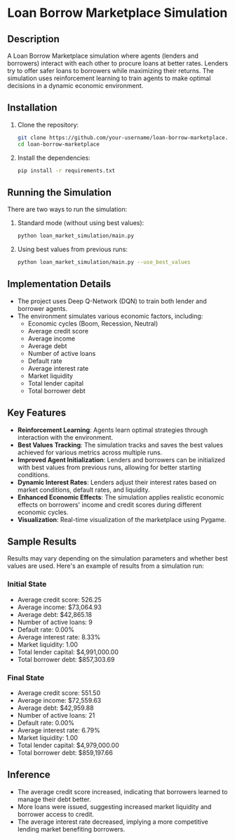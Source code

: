 # Loan Borrow Marketplace Simulation

## Description
A Loan Borrow Marketplace simulation where agents (lenders and borrowers) interact with each other to procure loans at better rates. Lenders try to offer safer loans to borrowers while maximizing their returns. The simulation uses reinforcement learning to train agents to make optimal decisions in a dynamic economic environment.

## Installation
1. Clone the repository:
   ```bash
   git clone https://github.com/your-username/loan-borrow-marketplace.git
   cd loan-borrow-marketplace
   ```
2. Install the dependencies:
   ```bash
   pip install -r requirements.txt
   ```

## Running the Simulation
There are two ways to run the simulation:

1. Standard mode (without using best values):
   ```bash
   python loan_market_simulation/main.py
   ```

2. Using best values from previous runs:
   ```bash
   python loan_market_simulation/main.py --use_best_values
   ```

## Implementation Details
- The project uses Deep Q-Network (DQN) to train both lender and borrower agents.
- The environment simulates various economic factors, including:
  - Economic cycles (Boom, Recession, Neutral)
  - Average credit score
  - Average income
  - Average debt
  - Number of active loans
  - Default rate
  - Average interest rate
  - Market liquidity
  - Total lender capital
  - Total borrower debt

## Key Features
- **Reinforcement Learning**: Agents learn optimal strategies through interaction with the environment.
- **Best Values Tracking**: The simulation tracks and saves the best values achieved for various metrics across multiple runs.
- **Improved Agent Initialization**: Lenders and borrowers can be initialized with best values from previous runs, allowing for better starting conditions.
- **Dynamic Interest Rates**: Lenders adjust their interest rates based on market conditions, default rates, and liquidity.
- **Enhanced Economic Effects**: The simulation applies realistic economic effects on borrowers' income and credit scores during different economic cycles.
- **Visualization**: Real-time visualization of the marketplace using Pygame.

## Sample Results
Results may vary depending on the simulation parameters and whether best values are used. Here's an example of results from a simulation run:

### Initial State
- Average credit score: 526.25
- Average income: $73,064.93
- Average debt: $42,865.18
- Number of active loans: 9
- Default rate: 0.00%
- Average interest rate: 8.33%
- Market liquidity: 1.00
- Total lender capital: $4,991,000.00
- Total borrower debt: $857,303.69

### Final State
- Average credit score: 551.50
- Average income: $72,559.63
- Average debt: $42,959.88
- Number of active loans: 21
- Default rate: 0.00%
- Average interest rate: 6.79%
- Market liquidity: 1.00
- Total lender capital: $4,979,000.00
- Total borrower debt: $859,197.66

## Inference
- The average credit score increased, indicating that borrowers learned to manage their debt better.
- More loans were issued, suggesting increased market liquidity and borrower access to credit.
- The average interest rate decreased, implying a more competitive lending market benefiting borrowers.

